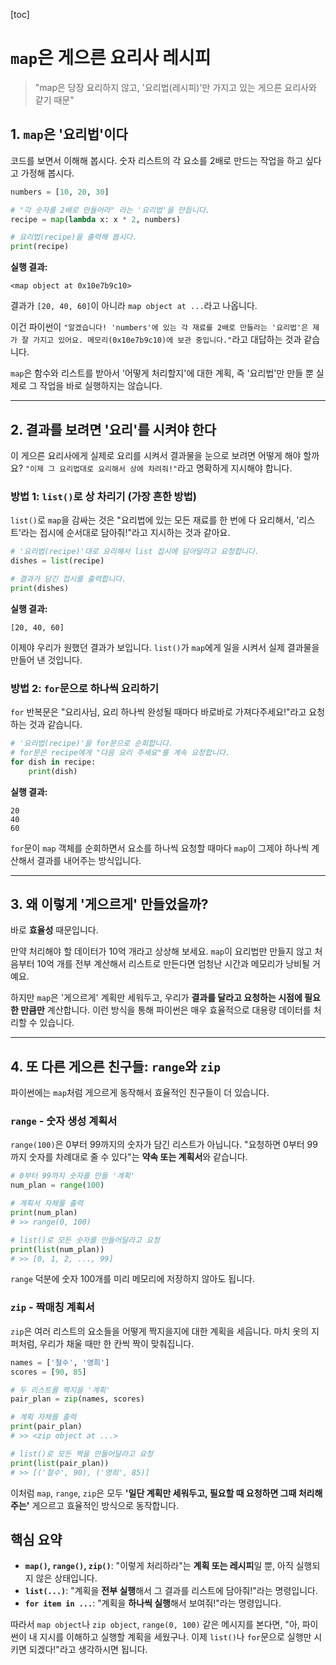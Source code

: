[toc]

# `map`은 게으른 요리사 레시피

> "map은 당장 요리하지 않고, '요리법(레시피)'만 가지고 있는 게으른 요리사와 같기 때문"



## 1\. `map`은 '요리법'이다

코드를 보면서 이해해 봅시다. 숫자 리스트의 각 요소를 2배로 만드는 작업을 하고 싶다고 가정해 봅시다.

```python
numbers = [10, 20, 30]

# "각 숫자를 2배로 만들어라" 라는 '요리법'을 만듭니다.
recipe = map(lambda x: x * 2, numbers)

# 요리법(recipe)을 출력해 봅시다.
print(recipe)
```

**실행 결과:**

```
<map object at 0x10e7b9c10>
```

결과가 `[20, 40, 60]`이 아니라 `map object at ...`라고 나옵니다.

이건 파이썬이 `"알겠습니다! 'numbers'에 있는 각 재료를 2배로 만들라는 '요리법'은 제가 잘 가지고 있어요. 메모리(0x10e7b9c10)에 보관 중입니다."`라고 대답하는 것과 같습니다.

`map`은 함수와 리스트를 받아서 '어떻게 처리할지'에 대한 계획, 즉 '요리법'만 만들 뿐 실제로 그 작업을 바로 실행하지는 않습니다.



-----



## 2\. 결과를 보려면 '요리'를 시켜야 한다

이 게으른 요리사에게 실제로 요리를 시켜서 결과물을 눈으로 보려면 어떻게 해야 할까요?
`"이제 그 요리법대로 요리해서 상에 차려줘!"`라고 명확하게 지시해야 합니다.



### 방법 1: `list()`로 상 차리기 (가장 흔한 방법)

`list()`로 `map`을 감싸는 것은 "요리법에 있는 모든 재료를 한 번에 다 요리해서, '리스트'라는 접시에 순서대로 담아줘\!"라고 지시하는 것과 같아요.

```python
# '요리법(recipe)'대로 요리해서 list 접시에 담아달라고 요청합니다.
dishes = list(recipe)

# 결과가 담긴 접시를 출력합니다.
print(dishes)
```

**실행 결과:**

```
[20, 40, 60]
```

이제야 우리가 원했던 결과가 보입니다. `list()`가 `map`에게 일을 시켜서 실제 결과물을 만들어 낸 것입니다.



### 방법 2: `for`문으로 하나씩 요리하기

`for` 반복문은 "요리사님, 요리 하나씩 완성될 때마다 바로바로 가져다주세요\!"라고 요청하는 것과 같습니다.

```python
# '요리법(recipe)'을 for문으로 순회합니다.
# for문은 recipe에게 "다음 요리 주세요"를 계속 요청합니다.
for dish in recipe:
    print(dish)
```

**실행 결과:**

```
20
40
60
```

`for`문이 `map` 객체를 순회하면서 요소를 하나씩 요청할 때마다 `map`이 그제야 하나씩 계산해서 결과를 내어주는 방식입니다.



-----



## 3\. 왜 이렇게 '게으르게' 만들었을까?

바로 **효율성** 때문입니다.

만약 처리해야 할 데이터가 10억 개라고 상상해 보세요. `map`이 요리법만 만들지 않고 처음부터 10억 개를 전부 계산해서 리스트로 만든다면 엄청난 시간과 메모리가 낭비될 거예요.

하지만 `map`은 '게으르게' 계획만 세워두고, 우리가 **결과를 달라고 요청하는 시점에 필요한 만큼만** 계산합니다. 이런 방식을 통해 파이썬은 매우 효율적으로 대용량 데이터를 처리할 수 있습니다.



-----



## 4\. 또 다른 게으른 친구들: `range`와 `zip`

파이썬에는 `map`처럼 게으르게 동작해서 효율적인 친구들이 더 있습니다.

### `range` - 숫자 생성 계획서

`range(100)`은 0부터 99까지의 숫자가 담긴 리스트가 아닙니다. "요청하면 0부터 99까지 숫자를 차례대로 줄 수 있다"는 **약속 또는 계획서**와 같습니다.

```python
# 0부터 99까지 숫자를 만들 '계획'
num_plan = range(100)

# 계획서 자체를 출력
print(num_plan)
# >> range(0, 100)

# list()로 모든 숫자를 만들어달라고 요청
print(list(num_plan))
# >> [0, 1, 2, ..., 99]
```

`range` 덕분에 숫자 100개를 미리 메모리에 저장하지 않아도 됩니다.



### `zip` - 짝매칭 계획서

`zip`은 여러 리스트의 요소들을 어떻게 짝지을지에 대한 계획을 세웁니다. 마치 옷의 지퍼처럼, 우리가 채울 때만 한 칸씩 짝이 맞춰집니다.

```python
names = ['철수', '영희']
scores = [90, 85]

# 두 리스트를 짝지을 '계획'
pair_plan = zip(names, scores)

# 계획 자체를 출력
print(pair_plan)
# >> <zip object at ...>

# list()로 모든 짝을 만들어달라고 요청
print(list(pair_plan))
# >> [('철수', 90), ('영희', 85)]
```

이처럼 `map`, `range`, `zip`은 모두 **'일단 계획만 세워두고, 필요할 때 요청하면 그때 처리해주는'** 게으르고 효율적인 방식으로 동작합니다.



## 핵심 요약

  * **`map()`, `range()`, `zip()`**: "이렇게 처리하라"는 **계획 또는 레시피**일 뿐, 아직 실행되지 않은 상태입니다.
  * **`list(...)`**: "계획을 **전부 실행**해서 그 결과를 리스트에 담아줘\!"라는 명령입니다.
  * **`for item in ...`**: "계획을 **하나씩 실행**해서 보여줘\!"라는 명령입니다.

따라서 `map object`나 `zip object`, `range(0, 100)` 같은 메시지를 본다면, "아, 파이썬이 내 지시를 이해하고 실행할 계획을 세웠구나. 이제 `list()`나 `for`문으로 실행만 시키면 되겠다\!"라고 생각하시면 됩니다.
